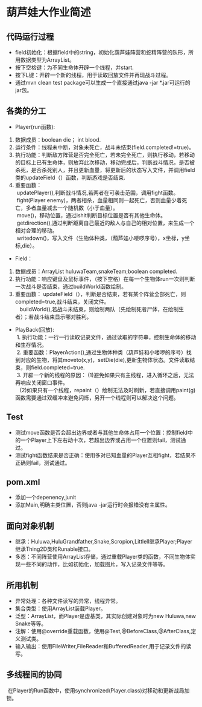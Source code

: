 # 葫芦娃大作业简述
## 代码运行过程
* field初始化：根据field中的string，初始化葫芦娃阵营和蛇精阵营的队形，所用数据类型为ArrayList。
* 按下空格键：为不同生命体开辟一个线程，并start.
* 按下L键：开辟一个新的线程，用于读取回放文件并再现战斗过程。
* 通过mvn clean test package可以生成一个直接通过java -jar *.jar可运行的jar包。
## 各类的分工
* Player(run函数):<br>
 1. 数据成员：boolean die； int blood.<br>
 2. 运行条件：线程未中断，对象未死亡，战斗未结束(field.completed!=true)。 <br>
 3. 执行功能：判断敌方阵营是否完全死亡，若未完全死亡，则执行移动，若移动的目标上已有生命体，则放弃此次移动，移动完成后，判断战斗情况，是否被杀死，是否杀死别人，并且更新血量，将更新后的状态写入文件，并调用field类的updateField（）函数，判断游戏是否结束.<br>
 4. 重要函数：<br>
  updatePlayer(),判断战斗情况,若两者在可袭击范围，调用fight函数。<br>
  fight(Player enemy)，两者相杀，血量相同则一起死亡，否则血量少着死亡，多者血量减去一个随机数（小于血量）。<br>
  move()，移动位置，通过ishit判断目标位置是否有其他生命体。<br>
  getdirection(),通过判断距离自己最近的敌人与自己的相对位置，来生成一个相对合理的移动。<br>
  writedown()，写入文件（生物体种类，（葫芦娃小喽啰序号），x坐标，y坐标,die）。<br>
* Field：<br>
 1. 数据成员：ArrayList huluwaTeam,snakeTeam;boolean completed.<br>
 2. 执行功能：响应键盘及鼠标事件，（按下空格）在每一个生物体run一次则判断一次战斗是否结束，通过buildWorld函数绘制。<br>
 3. 重要函数：
    updateField（），判断是否结束，若有某个阵营全部死亡，则completed=true,战斗结束，关闭文件。<br>
    buildWorld(),若战斗未结束，则绘制两队（先绘制死者尸体，在绘制生者）；若战斗结束显示哪对胜利。
 * PlayBack(回放):<br>
  1.  执行功能：一行一行读取记录文件，通过读取的字符串，控制生命体的移动和生存情况。<br>
  2.  重要函数：PlayerAction(),通过生物体种类（葫芦娃和小喽啰的序号）找到对应的生物，将其moveto(x,y)，setDie(die),更新生物体状态。文件读取结束，则field.completed=true.<br>
  3.  开辟一个新的线程的原因：
    (1)避免如果只有主线程，进入循环之后，无法再响应关闭窗口事件。<br>
    (2)如果只有一个线程，repaint（）绘制无法及时刷新，若直接调用paint(g)函数需要通过双缓冲来避免闪烁，另开一个线程则可以解决这个问题。<br>
## Test
* 测试move函数是否会超出边界或者与其他生命体占用一个位置：控制field中的一个Player上下左右动十次，若超出边界或占用一个位置则fail，测试通过。<br>
* 测试fight函数结果是否正确：使用多对已知血量的Player互相fight，若结果不正确则fail，测试通过。<br>
## pom.xml
* 添加一个depenency,junit<br>
* 添加<mainClass>Main</mainClass>,明确主类位置，否则java -jar运行时会报错没有主属性。<br>
## 面向对象机制
* 继承：Huluwa,HuluGrandfather,Snake,Scropion,Littlell继承Player;Player继承Thing2D类和Runable接口。<br>
* 多态：不同阵营使用ArrayList<Player>存储，通过重载Player类的函数，不同生物体实现一些不同的动作，比如初始化，加载图片，写入记录文件等等。<br>
## 所用机制
* 异常处理：各种文件读写的异常，线程异常。<br>
* 集合类型：使用ArrayList装载Player。<br>
* 泛型：ArrayList<Player>，而Player是虚基类，其实际创建对象时为new Huluwa,new Snake等等。<br>
* 注解：使用@override重载函数，使用@Test,@BeforeClass,@AfterClass,定义测试类。<br>
* 输入输出：使用FileWriter,FileReader和BufferedReader,用于记录文件的读写。<br>
 ## 多线程间的协同
  在Player的Run函数中，使用synchronized(Player.class)对移动和更新战局加锁。<br>
